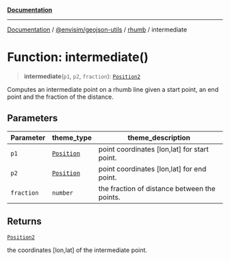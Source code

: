 [**Documentation**](../../../../README.md)

---

[Documentation](../../../../README.md) / [@envisim/geojson-utils](../../README.md) / [rhumb](../README.md) / intermediate

# Function: intermediate()

> **intermediate**(`p1`, `p2`, `fraction`): [`Position2`](../../geojson/type-aliases/Position2.md)

Computes an intermediate point on a rhumb line given a start point,
an end point and the fraction of the distance.

## Parameters

| Parameter  | theme_type                                           | theme_description                            |
| ---------- | ---------------------------------------------------- | -------------------------------------------- |
| `p1`       | [`Position`](../../geojson/type-aliases/Position.md) | point coordinates [lon,lat] for start point. |
| `p2`       | [`Position`](../../geojson/type-aliases/Position.md) | point coordinates [lon,lat] for end point.   |
| `fraction` | `number`                                             | the fraction of distance between the points. |

## Returns

[`Position2`](../../geojson/type-aliases/Position2.md)

the coordinates [lon,lat] of the intermediate point.
